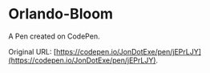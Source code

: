 # Orlando-Bloom

A Pen created on CodePen.

Original URL: [https://codepen.io/JonDotExe/pen/jEPrLJY](https://codepen.io/JonDotExe/pen/jEPrLJY).

